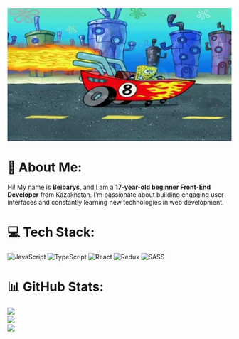 <p align="center">
  <img src="/assets/header.jpg" alt="Header" width="1000" height="300" />
</p>

# 💫 About Me:
Hi! My name is **Beibarys**, and I am a **17-year-old beginner Front-End Developer** from Kazakhstan. I'm passionate about building engaging user interfaces and constantly learning new technologies in web development. 


# 💻 Tech Stack:
 ![JavaScript](https://img.shields.io/badge/javascript-%23323330.svg?style=flat&logo=javascript&logoColor=%23F7DF1E) ![TypeScript](https://img.shields.io/badge/typescript-%23007ACC.svg?style=flat&logo=typescript&logoColor=white) ![React](https://img.shields.io/badge/react-%2320232a.svg?style=flat&logo=react&logoColor=%2361DAFB) ![Redux](https://img.shields.io/badge/redux-%23593d88.svg?style=flat&logo=redux&logoColor=white) ![SASS](https://img.shields.io/badge/SASS-hotpink.svg?style=flat&logo=SASS&logoColor=white) 
# 📊 GitHub Stats:
![](https://github-readme-stats.vercel.app/api?username=lackoftalentt&theme=shadow_blue&hide_border=false&include_all_commits=true&count_private=true)<br/>
![](https://github-readme-streak-stats.herokuapp.com/?user=lackoftalentt&theme=shadow_blue&hide_border=false)<br/>
![](https://github-readme-stats.vercel.app/api/top-langs/?username=lackoftalentt&theme=shadow_blue&hide_border=false&include_all_commits=true&count_private=true&layout=compact)

